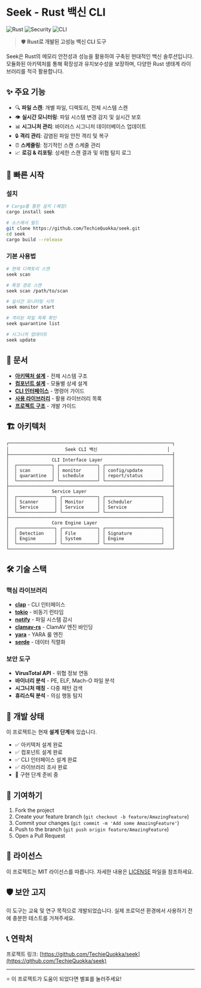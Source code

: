 # Seek - Rust 백신 CLI

![Rust](https://img.shields.io/badge/rust-%23000000.svg?style=for-the-badge&logo=rust&logoColor=white)
![Security](https://img.shields.io/badge/security-antivirus-red?style=for-the-badge)
![CLI](https://img.shields.io/badge/CLI-tool-blue?style=for-the-badge)

> 🛡️ **Rust로 개발된 고성능 백신 CLI 도구**

Seek은 Rust의 메모리 안전성과 성능을 활용하여 구축된 현대적인 백신 솔루션입니다. 모듈화된 아키텍처를 통해 확장성과 유지보수성을 보장하며, 다양한 Rust 생태계 라이브러리를 적극 활용합니다.

## ✨ 주요 기능

- 🔍 **파일 스캔**: 개별 파일, 디렉토리, 전체 시스템 스캔
- 👁️ **실시간 모니터링**: 파일 시스템 변경 감지 및 실시간 보호
- 📊 **시그니처 관리**: 바이러스 시그니처 데이터베이스 업데이트
- 🔒 **격리 관리**: 감염된 파일 안전 격리 및 복구
- ⏰ **스케줄링**: 정기적인 스캔 스케줄 관리
- 📈 **로깅 & 리포팅**: 상세한 스캔 결과 및 위협 탐지 로그

## 🚀 빠른 시작

### 설치

```bash
# Cargo를 통한 설치 (예정)
cargo install seek

# 소스에서 빌드
git clone https://github.com/TechieQuokka/seek.git
cd seek
cargo build --release
```

### 기본 사용법

```bash
# 현재 디렉토리 스캔
seek scan

# 특정 경로 스캔
seek scan /path/to/scan

# 실시간 모니터링 시작
seek monitor start

# 격리된 파일 목록 확인
seek quarantine list

# 시그니처 업데이트
seek update
```

## 📖 문서

- **[아키텍처 설계](docs/architecture.md)** - 전체 시스템 구조
- **[컴포넌트 설계](docs/components.md)** - 모듈별 상세 설계
- **[CLI 인터페이스](docs/cli-interface.md)** - 명령어 가이드
- **[사용 라이브러리](docs/libraries.md)** - 활용 라이브러리 목록
- **[프로젝트 구조](docs/project-structure.md)** - 개발 가이드

## 🏗️ 아키텍처

```
┌─────────────────────────────────────────────────────────────┐
│                     Seek CLI 백신                          │
├─────────────────────────────────────────────────────────────┤
│                CLI Interface Layer                          │
│  ┌─────────────┐ ┌──────────────┐ ┌─────────────────────┐   │
│  │ scan        │ │ monitor      │ │ config/update       │   │
│  │ quarantine  │ │ schedule     │ │ report/status       │   │
│  └─────────────┘ └──────────────┘ └─────────────────────┘   │
├─────────────────────────────────────────────────────────────┤
│                Service Layer                                │
│  ┌──────────────┐ ┌─────────────┐ ┌─────────────────────┐   │
│  │ Scanner      │ │ Monitor     │ │ Scheduler           │   │
│  │ Service      │ │ Service     │ │ Service             │   │
│  └──────────────┘ └─────────────┘ └─────────────────────┘   │
├─────────────────────────────────────────────────────────────┤
│                Core Engine Layer                            │
│  ┌──────────────┐ ┌─────────────┐ ┌─────────────────────┐   │
│  │ Detection    │ │ File        │ │ Signature           │   │
│  │ Engine       │ │ System      │ │ Engine              │   │
│  └──────────────┘ └─────────────┘ └─────────────────────┘   │
└─────────────────────────────────────────────────────────────┘
```

## 🛠️ 기술 스택

### 핵심 라이브러리
- **[clap](https://crates.io/crates/clap)** - CLI 인터페이스
- **[tokio](https://crates.io/crates/tokio)** - 비동기 런타임
- **[notify](https://crates.io/crates/notify)** - 파일 시스템 감시
- **[clamav-rs](https://crates.io/crates/clamav-rs)** - ClamAV 엔진 바인딩
- **[yara](https://crates.io/crates/yara)** - YARA 룰 엔진
- **[serde](https://crates.io/crates/serde)** - 데이터 직렬화

### 보안 도구
- **VirusTotal API** - 위협 정보 연동
- **바이너리 분석** - PE, ELF, Mach-O 파일 분석
- **시그니처 매칭** - 다중 패턴 검색
- **휴리스틱 분석** - 의심 행동 탐지

## 🔧 개발 상태

이 프로젝트는 현재 **설계 단계**에 있습니다.

- ✅ 아키텍처 설계 완료
- ✅ 컴포넌트 설계 완료
- ✅ CLI 인터페이스 설계 완료
- ✅ 라이브러리 조사 완료
- 🚧 구현 단계 준비 중

## 🤝 기여하기

1. Fork the project
2. Create your feature branch (`git checkout -b feature/AmazingFeature`)
3. Commit your changes (`git commit -m 'Add some AmazingFeature'`)
4. Push to the branch (`git push origin feature/AmazingFeature`)
5. Open a Pull Request

## 📝 라이선스

이 프로젝트는 MIT 라이선스를 따릅니다. 자세한 내용은 [LICENSE](LICENSE) 파일을 참조하세요.

## 🛡️ 보안 고지

이 도구는 교육 및 연구 목적으로 개발되었습니다. 실제 프로덕션 환경에서 사용하기 전에 충분한 테스트를 거쳐주세요.

## 📞 연락처

프로젝트 링크: [https://github.com/TechieQuokka/seek](https://github.com/TechieQuokka/seek)

---

⭐ 이 프로젝트가 도움이 되었다면 별표를 눌러주세요!